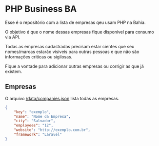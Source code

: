 # PHP Business BA

Esse é o repositório com a lista de empresas qeu usam PHP na Bahia.

O objetivo é que o nome dessas empresas fique disponível para consumo via API.

Todas as empresas cadastradas precisam estar cientes que seu nomes/marcas estarão visiveís para outras pessoas e que não são informações criticas ou sigilosas.

Fique a vontade para adicionar outras empresas ou corrigir as que já existem.


## Empresas

O arquivo [/data/companies.json](https://github.com/phpba/php-business-ba/data/companies.json) lista todas as empresas.

```json
{
    "key": "exemplo",
    "name": "Nome da Empresa",
    "city": "Salvador",
    "employees": "12",
    "website": "http://exemplo.com.br",
    "framework": "Laravel"
}
```